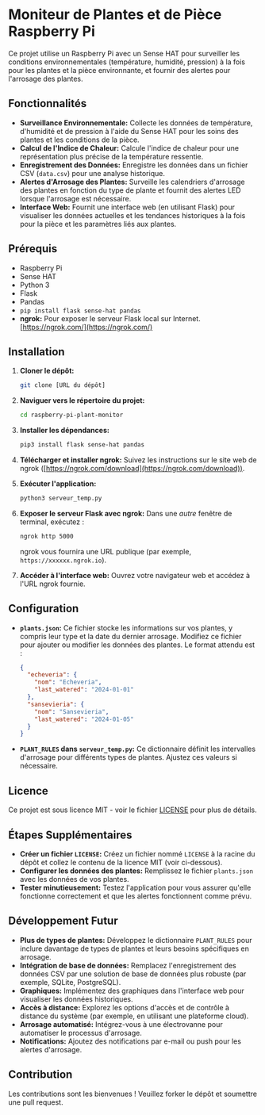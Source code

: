 # Moniteur de Plantes et de Pièce Raspberry Pi

Ce projet utilise un Raspberry Pi avec un Sense HAT pour surveiller les conditions environnementales (température, humidité, pression) à la fois pour les plantes et la pièce environnante, et fournir des alertes pour l'arrosage des plantes.

## Fonctionnalités

*   **Surveillance Environnementale:** Collecte les données de température, d'humidité et de pression à l'aide du Sense HAT pour les soins des plantes et les conditions de la pièce.
*   **Calcul de l'Indice de Chaleur:** Calcule l'indice de chaleur pour une représentation plus précise de la température ressentie.
*   **Enregistrement des Données:** Enregistre les données dans un fichier CSV (`data.csv`) pour une analyse historique.
*   **Alertes d'Arrosage des Plantes:** Surveille les calendriers d'arrosage des plantes en fonction du type de plante et fournit des alertes LED lorsque l'arrosage est nécessaire.
*   **Interface Web:** Fournit une interface web (en utilisant Flask) pour visualiser les données actuelles et les tendances historiques à la fois pour la pièce et les paramètres liés aux plantes.

## Prérequis

*   Raspberry Pi
*   Sense HAT
*   Python 3
*   Flask
*   Pandas
*   `pip install flask sense-hat pandas`
*   **ngrok:** Pour exposer le serveur Flask local sur Internet. [https://ngrok.com/](https://ngrok.com/)

## Installation

1.  **Cloner le dépôt:**
    ```bash
    git clone [URL du dépôt]
    ```

2.  **Naviguer vers le répertoire du projet:**
    ```bash
    cd raspberry-pi-plant-monitor
    ```

3.  **Installer les dépendances:**
    ```bash
    pip3 install flask sense-hat pandas
    ```

4.  **Télécharger et installer ngrok:** Suivez les instructions sur le site web de ngrok ([https://ngrok.com/download](https://ngrok.com/download)).

5.  **Exécuter l'application:**
    ```bash
    python3 serveur_temp.py
    ```

6.  **Exposer le serveur Flask avec ngrok:** Dans une *autre* fenêtre de terminal, exécutez :
    ```bash
    ngrok http 5000
    ```
    ngrok vous fournira une URL publique (par exemple, `https://xxxxxx.ngrok.io`).

7.  **Accéder à l'interface web:**
    Ouvrez votre navigateur web et accédez à l'URL ngrok fournie.

## Configuration

*   **`plants.json`:** Ce fichier stocke les informations sur vos plantes, y compris leur type et la date du dernier arrosage. Modifiez ce fichier pour ajouter ou modifier les données des plantes. Le format attendu est :

    ```json
    {
      "echeveria": {
        "nom": "Echeveria",
        "last_watered": "2024-01-01"
      },
      "sansevieria": {
        "nom": "Sansevieria",
        "last_watered": "2024-01-05"
      }
    }
    ```

*   **`PLANT_RULES` dans `serveur_temp.py`:** Ce dictionnaire définit les intervalles d'arrosage pour différents types de plantes. Ajustez ces valeurs si nécessaire.

## Licence

Ce projet est sous licence MIT - voir le fichier [LICENSE](LICENSE) pour plus de détails.

## Étapes Supplémentaires

*   **Créer un fichier `LICENSE`:** Créez un fichier nommé `LICENSE` à la racine du dépôt et collez le contenu de la licence MIT (voir ci-dessous).
*   **Configurer les données des plantes:** Remplissez le fichier `plants.json` avec les données de vos plantes.
*   **Tester minutieusement:** Testez l'application pour vous assurer qu'elle fonctionne correctement et que les alertes fonctionnent comme prévu.

## Développement Futur

*   **Plus de types de plantes:** Développez le dictionnaire `PLANT_RULES` pour inclure davantage de types de plantes et leurs besoins spécifiques en arrosage.
*   **Intégration de base de données:** Remplacez l'enregistrement des données CSV par une solution de base de données plus robuste (par exemple, SQLite, PostgreSQL).
*   **Graphiques:** Implémentez des graphiques dans l'interface web pour visualiser les données historiques.
*   **Accès à distance:** Explorez les options d'accès et de contrôle à distance du système (par exemple, en utilisant une plateforme cloud).
*   **Arrosage automatisé:** Intégrez-vous à une électrovanne pour automatiser le processus d'arrosage.
*   **Notifications:** Ajoutez des notifications par e-mail ou push pour les alertes d'arrosage.

## Contribution

Les contributions sont les bienvenues ! Veuillez forker le dépôt et soumettre une pull request.
